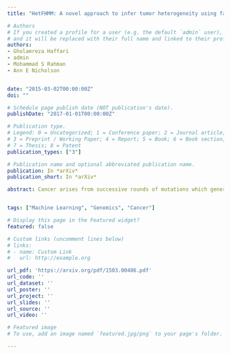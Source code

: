 ```yaml
---
title: "HetFHMM: A novel approach to infer tumor heterogeneity using factorial Hidden Markov model"

# Authors
# If you created a profile for a user (e.g. the default `admin` user), write the username (folder name) here 
# and it will be replaced with their full name and linked to their profile.
authors:
- Gholamreza Haffari
- admin
- Mohammad S Rahman
- Ann E Nicholson


date: "2015-03-02T00:00:00Z"
doi: ""

# Schedule page publish date (NOT publication's date).
publishDate: "2017-01-01T00:00:00Z"

# Publication type.
# Legend: 0 = Uncategorized; 1 = Conference paper; 2 = Journal article;
# 3 = Preprint / Working Paper; 4 = Report; 5 = Book; 6 = Book section;
# 7 = Thesis; 8 = Patent
publication_types: ["3"]

# Publication name and optional abbreviated publication name.
publication: In *arXiv*
publication_short: In *arXiv*

abstract: Cancer arises from successive rounds of mutations which generate tumor cells with different genomic variation i.e. clones. For drug responsiveness and therapeutics, it is necessary to identify the clones in tumor sample accurately. Many methods are developed to infer tumor heterogeneity by either computing cellular prevalence and tumor phylogeny or predicting genotype of mutations. All methods suffer some problems e.g. inaccurate computation of clonal frequencies, discarding clone specific genotypes etc. In the paper, we propose a method, called- HetFHMM to infer tumor heterogeneity by predicting clone specific genotypes and cellular prevalence. To infer clone specific genotype, we consider the presence of multiple mutations at any genomic location. We also tested our model on different simulated data. The results shows that HetFHMM outperforms recent methods which infer tumor heterogeneity. Therefore, HetFHMM is a novel approach in tumor heterogeneity research area.


tags: ["Machine Learning", "Genomics", "Cancer"]

# Display this page in the Featured widget?
featured: false

# Custom links (uncomment lines below)
# links:
# - name: Custom Link
#   url: http://example.org

url_pdf: 'https://arxiv.org/pdf/1503.00486.pdf'
url_code: ''
url_dataset: ''
url_poster: ''
url_project: ''
url_slides: ''
url_source: ''
url_video: ''

# Featured image
# To use, add an image named `featured.jpg/png` to your page's folder. 

---
```


